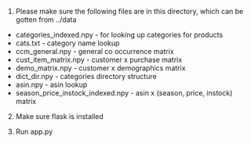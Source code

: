 1. Please make sure the following files are in this directory, which can be gotten from ../data

* categories_indexed.npy - for looking up categories for products
* cats.txt - category name lookup
* ccm_general.npy - general co occurrence matrix
* cust_item_matrix.npy - customer x purchase matrix
* demo_matrix.npy - customer x demographics matrix
* dict_dir.npy - categories directory structure
* asin.npy - asin lookup
* season_price_instock_indexed.npy - asin x (season, price, instock) matrix

2. Make sure flask is installed

3. Run app.py 